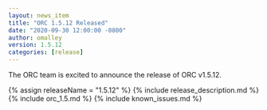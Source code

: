 ```yaml
---
layout: news_item
title: "ORC 1.5.12 Released"
date: "2020-09-30 12:00:00 -0800"
author: omalley
version: 1.5.12
categories: [release]
---
```


The ORC team is excited to announce the release of ORC v1.5.12.

{% assign releaseName = "1.5.12" %}
{% include release_description.md %}
{% include orc_1.5.md %}
{% include known_issues.md %}
